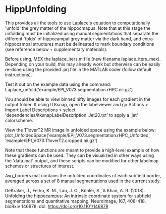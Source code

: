 # HippUnfolding

This provides all the tools to use Laplace's equation to computationally 'unfold' the grey matter of the hippocmapus. Note that at this stage the unfolding must be initialized using manual segmentations that separate the different 'folds' of hippocampal grey matter via the dark band, and extra-hippocampal structures must be delineated to mark boundary conditions  (see reference below + supplementary materials).

Before using, MEX the laplace_iters.m file (new filename laplace_iters_mex). Depending on your build, this may already work but otherwise can be easily re-done using the provided .prj file in the MATLAB coder (follow default instructions).

Test it out on the example data using the command:
Laplace_unfold('example/EPI_V073.segmentation.rHPC.nii.gz')

You should be able to view binned nifty images for each gradient in the output folder. If using ITKsnap, open the labelviewer and go Actions > Import Label Descriptions > select 'dependencies/itksnapLabelDescription_Jet20.txt' to apply a 'jet' colorscheme.

View the T1overT2 MR image in unfolded space using the example below:
plot_UnfoldedSpace('example/EPI_V073.segmentation.rHPC_Unfolded', 'example/EPI_V073.T1overT2.cropped.nii.gz')

Note that these functions are meant to provide a high-level example of how these gradients can be used. They can be visualized in other ways using the 'data.mat' output, and these scripts can be modified for other labelmap schemes or structures of interest.

Avg_borders.mat contains the unfolded coordinates of each subfield border, averaged across a set of 8 manual segmentations used in the current study.

DeKraker, J., Ferko, K. M., Lau, J. C., Köhler, S., & Khan, A. R. (2018). Unfolding the hippocampus: An intrinsic coordinate system for subfield segmentations and quantitative mapping. NeuroImage, 167, 408-418.
bioRxiv 146878; doi: https://doi.org/10.1101/146878

